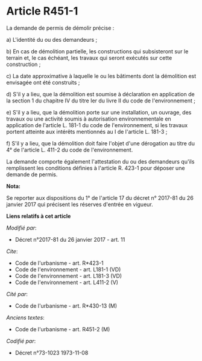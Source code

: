 # Article R451-1

La demande de permis de démolir précise :

a) L'identité du ou des demandeurs ;

b) En cas de démolition partielle, les constructions qui subsisteront sur le terrain et, le cas échéant, les travaux qui
seront exécutés sur cette construction ;

c) La date approximative à laquelle le ou les bâtiments dont la démolition est envisagée ont été construits ;

d) S'il y a lieu, que la démolition est soumise à déclaration en application de la section 1 du chapitre IV du titre Ier du
livre II du code de l'environnement ;

e) S'il y a lieu, que la démolition porte sur une installation, un ouvrage, des travaux ou une activité soumis à autorisation
environnementale en application de l'article L. 181-1 du code de l'environnement, si les travaux portent atteinte aux
intérêts mentionnés au I de l'article L. 181-3 ;

f) S'il y a lieu, que la démolition doit faire l'objet d'une dérogation au titre du 4° de l'article L. 411-2 du code de
l'environnement.

La demande comporte également l'attestation du ou des demandeurs qu'ils remplissent les conditions définies à l'article R.
423-1 pour déposer une demande de permis.

**Nota:**

Se reporter aux dispositions du 1° de l'article 17 du décret n° 2017-81 du 26 janvier 2017 qui précisent les réserves
d'entrée en vigueur.

**Liens relatifs à cet article**

_Modifié par_:

  - Décret n°2017-81 du 26 janvier 2017 - art. 11

_Cite_:

  - Code de l'urbanisme - art. R*423-1
  - Code de l'environnement - art. L181-1 (VD)
  - Code de l'environnement - art. L181-3 (VD)
  - Code de l'environnement - art. L411-2 (V)

_Cité par_:

  - Code de l'urbanisme - art. R*430-13 (M)

_Anciens textes_:

  - Code de l'urbanisme - art. R451-2 (M)

_Codifié par_:

  - Décret n°73-1023 1973-11-08
